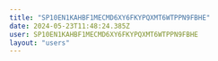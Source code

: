 ```yaml
---
title: "SP10EN1KAHBF1MECMD6XY6FKYPQXMT6WTPPN9FBHE"
date: 2024-05-23T11:48:24.385Z
user: SP10EN1KAHBF1MECMD6XY6FKYPQXMT6WTPPN9FBHE
layout: "users"
---
```

    